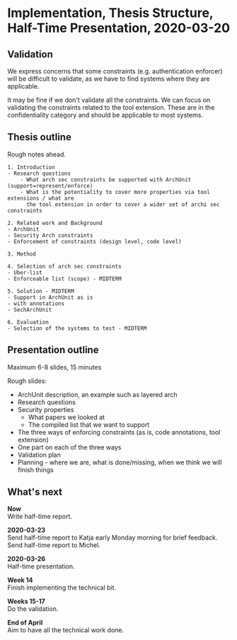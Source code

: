# Implementation, Thesis Structure, Half-Time Presentation, 2020-03-20

## Validation

We express concerns that some constraints (e.g. authentication enforcer) will be difficult to validate, as we have to find systems where they are applicable.

It may be fine if we don't validate all the constraints. We can focus on validating the constraints related to the tool extension.
These are in the confidentiality category and should be applicable to most systems.

## Thesis outline

Rough notes ahead.

```
1. Introduction
- Research questions
	- What arch sec constraints be supported with ArchUnit (support=represent/enforce)
	- What is the potentiality to cover more properties via tool extensions / what are
	  the tool extension in order to cover a wider set of archi sec constraints

2. Related work and Background
- ArchUnit
- Security Arch constraints
- Enforcement of constraints (design level, code level)

3. Method

4. Selection of arch sec constraints
- Uber-list
- Enforceable list (scope) - MIDTERM

5. Solution - MIDTERM
- Support in ArchUnit as is
- with annotations
- SechArchUnit 

6. Evaluation
- Selection of the systems to test - MIDTERM
```

## Presentation outline

Maximum 6-8 slides, 15 minutes

Rough slides:

* ArchUnit description, an example such as layered arch
* Research questions
* Security properties
  * What papers we looked at
  * The compiled list that we want to support
* The three ways of enforcing constraints (as is, code annotations, tool extension)
* One part on each of the three ways
* Validation plan
* Planning - where we are, what is done/missing, when we think we will finish things

## What's next

**Now**  
Write half-time report.

**2020-03-23**  
Send half-time report to Katja early Monday morning for brief feedback.  
Send half-time report to Michel.

**2020-03-26**  
Half-time presentation.

**Week 14**  
Finish implementing the technical bit.

**Weeks 15-17**  
Do the validation.

**End of April**  
Aim to have all the technical work done.